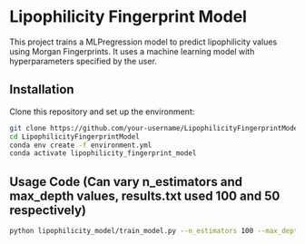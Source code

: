 # Lipophilicity Fingerprint Model

This project trains a MLPregression model to predict lipophilicity values using Morgan Fingerprints. It uses a machine learning model with hyperparameters specified by the user.

## Installation

Clone this repository and set up the environment:

```bash
git clone https://github.com/your-username/LipophilicityFingerprintModel.git
cd LipophilicityFingerprintModel
conda env create -f environment.yml
conda activate lipophilicity_fingerprint_model
```
## Usage Code (Can vary n_estimators and max_depth values, results.txt used 100 and 50 respectively)

``` bash
python lipophilicity_model/train_model.py --n_estimators 100 --max_depth 50